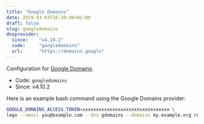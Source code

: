 ```yaml
---
title: "Google Domains"
date: 2019-03-03T16:39:46+01:00
draft: false
slug: googledomains
dnsprovider:
  since:    "v4.10.2"
  code:     "googledomains"
  url:      "https://domains.google"
---
```


<!-- THIS DOCUMENTATION IS AUTO-GENERATED. PLEASE DO NOT EDIT. -->
<!-- providers/dns/googledomains/googledomains.toml -->
<!-- THIS DOCUMENTATION IS AUTO-GENERATED. PLEASE DO NOT EDIT. -->


Configuration for [Google Domains](https://domains.google).


<!--more-->

- Code: `googledomains`
- Since: v4.10.2


Here is an example bash command using the Google Domains provider:

```bash
GOOGLE_DOMAINS_ACCESS_TOKEN=xxxxxxxxxxxxxxxxxxxxxxxxxxxxxxxx \
lego --email you@example.com --dns gdomains --domains my.example.org run
```








<!-- THIS DOCUMENTATION IS AUTO-GENERATED. PLEASE DO NOT EDIT. -->
<!-- providers/dns/googledomains/googledomains.toml -->
<!-- THIS DOCUMENTATION IS AUTO-GENERATED. PLEASE DO NOT EDIT. -->
